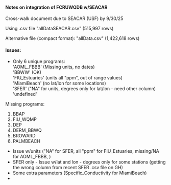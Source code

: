 #### Notes on integration of FCRUWQDB w/SEACAR

Cross-walk document due to SEACAR (USF) by 9/30/25

Using .csv file "allDataSEACAR.csv" (515,997 rows)

Alternative file (compact format): "allData.csv" (1,422,618 rows)

#### Issues:
 - Only 6 unique programs:    
'AOML_FBBB'  (Missing units, no dates)    
'BBWW'  (OK)  
'FIU_Estuaries'  (units all "ppm", out of range values)    
'MiamiBeach'  (no lat/lon for some locations)  
'SFER'  ("NA" for units, degrees only for lat/lon - need other column)
'undefined'  

Missing programs:
1. BBAP
2. FIU_WQMP
3. DEP
4. DERM_BBWQ
5. BROWARD
6. PALMBEACH

 - Issue w/units ("NA" for SFER, all "ppm" for FIU_Estuaries, missing/NA for AOML_FBBB, )
 - SFER only - Issue w/lat and lon - degrees only for some stations (getting the wrong column from recent SFER .csv file on GH)
 - Some extra parameters (Specific_Conductivity for MiamiBeach)
 - 
